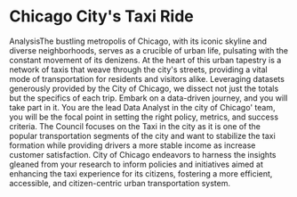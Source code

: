 # Chicago City's Taxi Ride

AnalysisThe bustling metropolis of Chicago, with its iconic skyline and diverse neighborhoods, serves as a
crucible of urban life, pulsating with the constant movement of its denizens. At the heart of this
urban tapestry is a network of taxis that weave through the city's streets, providing a vital mode
of transportation for residents and visitors alike.
Leveraging datasets generously provided by the City of Chicago, we dissect not just the totals but
the specifics of each trip.
Embark on a data-driven journey, and you will take part in it.
You are the lead Data Analyst in the city of Chicago' team, you will be the focal point in setting
the right policy, metrics, and success criteria.
The Council focuses on the Taxi in the city as it is one of the popular transportation segments of
the city and want to stabilize the taxi formation while providing drivers a more stable income as
increase customer satisfaction.
City of Chicago endeavors to harness the insights gleaned from your research to inform policies
and initiatives aimed at enhancing the taxi experience for its citizens, fostering a more efficient,
accessible, and citizen-centric urban transportation system.
